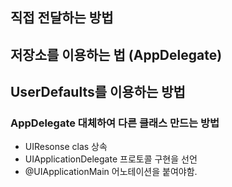 
## 직접 전달하는 방법
## 저장소를 이용하는 법 (AppDelegate)
## UserDefaults를 이용하는 방법

### AppDelegate 대체하여 다른 클래스 만드는 방법
- UIResonse clas 상속
- UIApplicationDelegate 프로토콜 구현을 선언
- @UIApplicationMain 어노테이션을 붙여야함.



